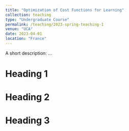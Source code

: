 ```yaml
---
title: "Optimization of Cost Functions for Learning"
collection: teaching
type: "Undergraduate Course"
permalink: /teaching/2023-spring-teaching-1
venue: "UCA"
date: 2023-04-01
location: "France"
---
```


A short description: ...  

Heading 1
======

Heading 2
======

Heading 3
======
